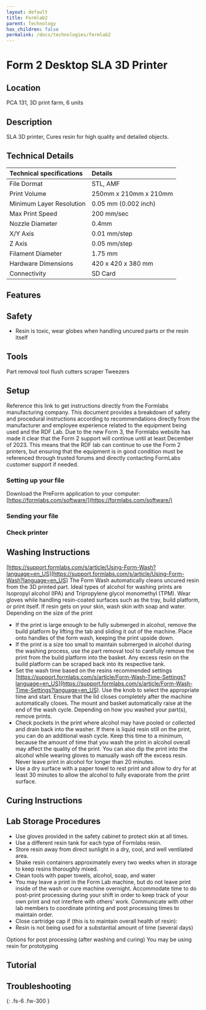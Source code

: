 ```yaml
---
layout: default
title: Formlab2
parent: Technology
has_children: false
permalink: /docs/technologies/formlab2
---
```


# Form 2 Desktop SLA 3D Printer

## Location
PCA 131, 3D print farm,  6 units

## Description
SLA 3D printer, Cures resin for high quality and detailed objects.


## Technical Details


| Technical specifications      | Details               |
|:------------------------------|:----------------------|
| File Dormat                   | STL, AMF              |
| Print Volume                  | 250mm x 210mm x 210mm |
| Minimum Layer Resolution      | 0.05 mm (0.002 inch)  |
| Max Print Speed               | 200 mm/sec            |
| Nozzle Diameter               | 0.4mm                 |
| X/Y Axis                      | 0.01 mm/step          |
| Z Axis                        | 0.05 mm/step          |
| Filament Diameter             | 1.75 mm               |
| Hardware Dimensions           | 420 x 420 x 380 mm    |
| Connectivity                  | SD Card               |

## Features

## Safety
- Resin is toxic, wear globes when handling uncured parts or the resin itself

## Tools
Part removal tool
flush cutters
scraper
Tweezers

## Setup
Reference this link to get instructions directly from the Formlabs manufacturing company. This document provides a breakdown of safety and procedural instructions according to recommendations directly from the manufacturer and employee experience related to the equipment being used and the RDF Lab. Due to the new Form 3, the Formlabs website has made it clear that the Form 2 support will continue until at least December of 2023. This means that the RDF lab can continue to use the Form 2 printers, but ensuring that the equipment is in good condition must be referenced through trusted forums and directly contacting FormLabs customer support if needed. 

### Setting up your file
Download the PreForm application to your computer: [https://formlabs.com/software/](https://formlabs.com/software/)

### Sending your file

### Check printer

## Washing Instructions
 [https://support.formlabs.com/s/article/Using-Form-Wash?language=en_US](https://support.formlabs.com/s/article/Using-Form-Wash?language=en_US)
The Form Wash automatically cleans uncured resin from the 3D printed part. 
Ideal types of alcohol for washing prints are Isopropyl alcohol (IPA) and Tripropylene glycol monomethyl (TPM). 
Wear gloves while handling resin-coated surfaces such as the tray, build platform, or print itself. If resin gets on your skin, wash skin with soap and water.
Depending on the size of the print
- If the print is large enough to be fully submerged in alcohol, remove the build platform by lifting the tab and sliding it out of the machine. Place onto handles of the form wash, keeping the print upside down.
- If the print is a size too small to maintain submerged in alcohol during the washing process, use the part removal tool to carefully remove the print from the build platform into the basket. Any excess resin on the build platform can be scraped back into its respective tank.
- Set the wash time based on the resins recommended settings [https://support.formlabs.com/s/article/Form-Wash-Time-Settings?language=en_US](https://support.formlabs.com/s/article/Form-Wash-Time-Settings?language=en_US). Use the knob to select the appropriate time and start. Ensure that the lid closes completely after the machine automatically closes. 
The mount and basket automatically raise at the end of the wash cycle. Depending on how you washed your part(s), remove prints.
- Check pockets in the print where alcohol may have pooled or collected and drain back into the washer. If there is liquid resin still on the print, you can do an additional wash cycle. Keep this time to a minimum, because the amount of time that you wash the print in alcohol overall may affect the quality of the print. You can also dip the print into the alcohol while wearing gloves to manually wash off the excess resin. Never leave print in alcohol for longer than 20 minutes. 
- Use a dry surface with a paper towel to rest print and allow to dry for at least 30 minutes to allow the alcohol to fully evaporate from the print surface.


## Curing Instructions

## Lab Storage Procedures
- Use gloves provided in the safety cabinet to protect skin at all times.
- Use a different resin tank for each type of Formlabs resin.
- Store resin away from direct sunlight in a dry, cool, and well ventilated area. 
- Shake resin containers approximately every two weeks when in storage to keep resins thoroughly mixed.
- Clean tools with paper towels, alcohol, soap, and water
- You may leave a print in the Form Lab machine, but do not leave print inside of the wash or cure machine overnight. Accommodate time to do post-print processing during your shift in order to keep track of your own print and not interfere with others’ work. Communicate with other lab members to coordinate printing and post processing times to maintain order. 
- Close cartridge cap if (this is to maintain overall health of resin):
- Resin is not being used for a substantial amount of time (several days)


Options for post processing (after washing and curing)
You may be using resin for prototyping 


## Tutorial

## Troubleshooting



{: .fs-6 .fw-300 }



